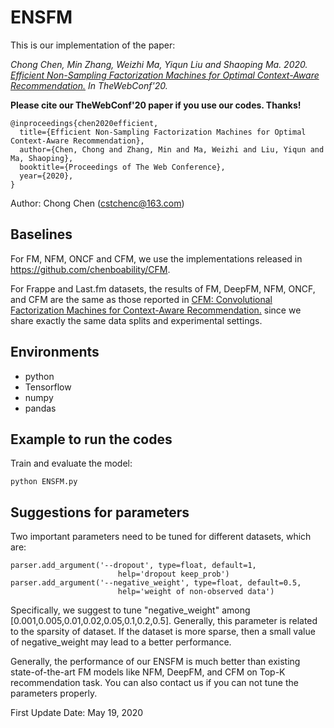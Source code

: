 # ENSFM

This is our implementation of the paper:

*Chong Chen, Min Zhang, Weizhi Ma, Yiqun Liu and Shaoping Ma. 2020. [Efficient Non-Sampling Factorization Machines for Optimal Context-Aware Recommendation.](https://chenchongthu.github.io/files/WWW_ENSFM.pdf) 
In TheWebConf'20.*

**Please cite our TheWebConf'20 paper if you use our codes. Thanks!**

```
@inproceedings{chen2020efficient,
  title={Efficient Non-Sampling Factorization Machines for Optimal Context-Aware Recommendation},
  author={Chen, Chong and Zhang, Min and Ma, Weizhi and Liu, Yiqun and Ma, Shaoping},
  booktitle={Proceedings of The Web Conference},
  year={2020},
}
```

Author: Chong Chen (cstchenc@163.com)

## Baselines

For FM, NFM, ONCF and CFM, we use the implementations released in https://github.com/chenboability/CFM.

For Frappe and Last.fm datasets, the results of FM, DeepFM, NFM, ONCF, and CFM are the same as those reported in [CFM: Convolutional Factorization Machines for Context-Aware Recommendation.](https://www.ijcai.org/proceedings/2019/0545.pdf) since we share exactly the same data splits and experimental settings.


## Environments

- python
- Tensorflow
- numpy
- pandas


## Example to run the codes		

Train and evaluate the model:

```
python ENSFM.py
```
## Suggestions for parameters

Two important parameters need to be tuned for different datasets, which are:
```
parser.add_argument('--dropout', type=float, default=1,
                        help='dropout keep_prob')
parser.add_argument('--negative_weight', type=float, default=0.5,
                        help='weight of non-observed data')
```

Specifically, we suggest to tune "negative_weight" among \[0.001,0.005,0.01,0.02,0.05,0.1,0.2,0.5]. Generally, this parameter is related to the sparsity of dataset. If the dataset is more sparse, then a small value of negative_weight may lead to a better performance.


Generally, the performance of our ENSFM is much better than existing state-of-the-art FM models like NFM, DeepFM, and CFM on Top-K recommendation task. You can also contact us if you can not tune the parameters properly.

First Update Date: May 19, 2020
